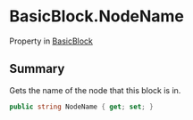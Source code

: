 # BasicBlock.NodeName

Property in [BasicBlock](/api/csharp/yarn.compiler.basicblock.md)

## Summary


Gets the name of the node that this block is in.


```csharp
public string NodeName { get; set; }
```

